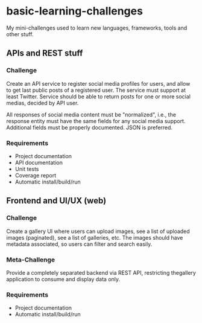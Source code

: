 # basic-learning-challenges
My mini-challenges used to learn new languages, frameworks, tools and other stuff.

## APIs and REST stuff

### Challenge

Create an API service to register social media profiles for users, and allow to get last public posts of a registered user. The service must support at least Twitter. Service should be able to return posts for one or more social medias, decided by API user.   

All responses of social media content must be "normalized", i.e., the response entity must have the same fields for any social media support. Additional fields must be properly documented. JSON is preferred.  

### Requirements

- Project documentation
- API documentation
- Unit tests
- Coverage report
- Automatic install/build/run

## Frontend and UI/UX (web)

### Challenge

Create a gallery UI where users can upload images, see a list of uploaded images (paginated), see a list of galleries, etc. The images should have metadata associated, so users can filter and search easily.

### Meta-Challenge

Provide a completely separated backend via REST API, restricting thegallery application to consume and display data only.

### Requirements

- Project documentation
- Automatic install/build/run
